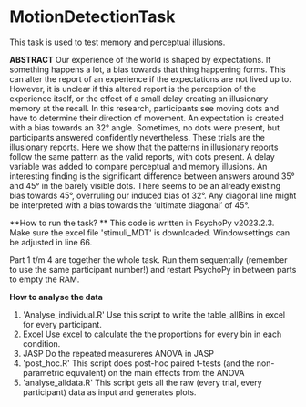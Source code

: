 # MotionDetectionTask
This task is used to test memory and perceptual illusions.

**ABSTRACT**
Our experience of the world is shaped by expectations. If something happens a lot, a bias towards that thing happening forms. This can alter the report of an experience if the expectations are not lived up to. However, it is unclear if this altered report is the perception of the experience itself, or the effect of a small delay creating an illusionary memory at the recall. In this research, participants see moving dots and have to determine their direction of movement. An expectation is created with a bias towards an 32° angle. Sometimes, no dots were present, but participants answered confidently nevertheless. These trials are the illusionary reports. Here we show that the patterns in illusionary reports follow the same pattern as the valid reports, with dots present. A delay variable was added to compare perceptual and memory illusions. An interesting finding is the significant difference between answers around 35° and 45° in the barely visible dots. There seems to be an already existing bias towards 45°, overruling our induced bias of 32°. Any diagonal line might be interpreted with a bias towards the ‘ultimate diagonal’ of 45°.  

**How to run the task? **
This code is written in PsychoPy v2023.2.3.
Make sure the excel file 'stimuli_MDT' is downloaded. Windowsettings can be adjusted in line 66. 

Part 1 t/m 4 are together the whole task. Run them sequentally (remember to use the same participant number!) and restart PsychoPy in between parts to empty the RAM. 

**How to analyse the data**
1. 'Analyse_individual.R'
  Use this script to write the table_allBins in excel for every participant.
3. Excel
  Use excel to calculate the the proportions for every bin in each condition.
4. JASP
  Do the repeated measureres ANOVA in JASP
5. 'post_hoc.R'
  This script does post-hoc paired t-tests (and the non-parametric equvalent) on the main effects from the ANOVA
6. 'analyse_alldata.R'
  This script gets all the raw (every trial, every participant) data as input and generates plots. 
   
